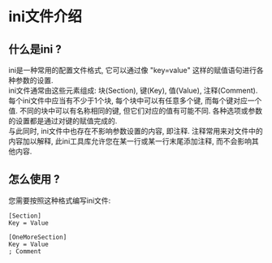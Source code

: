 # ini文件介绍
## 什么是ini ? 
ini是一种常用的配置文件格式, 它可以通过像 "key=value" 这样的赋值语句进行各种参数的设置. <br/>
ini文件通常由这些元素组成: 块(Section), 键(Key), 值(Value), 注释(Comment). <br/>
每个ini文件中应当有不少于1个块, 每个块中可以有任意多个键, 而每个键对应一个值. 不同的块中可以有名称相同的键, 但它们对应的值有可能不同. 各种选项或参数的设置都是通过对键的赋值完成的. <br/> 
与此同时, ini文件中也存在不影响参数设置的内容, 即注释. 注释常用来对文件中的内容加以解释, 此ini工具库允许您在某一行或某一行末尾添加注释, 而不会影响其他内容.
## 怎么使用 ?
您需要按照这种格式编写ini文件: 
```
[Section]
Key = Value

[OneMoreSection]
Key = Value
; Comment
```
